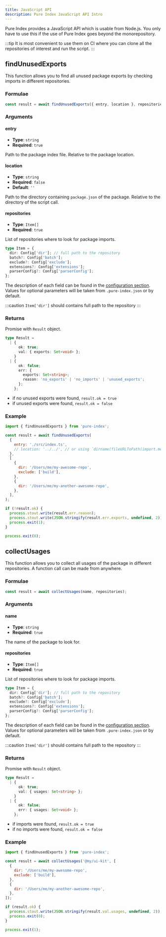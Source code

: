 ```yaml
---
title: JavaScript API
description: Pure Index JavaScript API Intro
---
```


Pure Index provides a JavaScript API which is usable from Node.js. You only have to use this if the use of Pure Index goes beyond the monorepository.

:::tip
It is most convenient to use them on CI where you can clone all the repositories of interest and run the script.
:::

## findUnusedExports

This function allows you to find all unused package exports by checking imports in different repositories.

### Formulae

```ts
const result = await findUnusedExports({ entry, location }, repositories);
```

### Arguments

#### entry

- **Type**: `string`
- **Required**: `true`

Path to the package index file. Relative to the package location.

#### location

- **Type**: `string`
- **Required**: `false`
- **Default**: `''`

Path to the directory containing `package.json` of the package. Relative to the directory of the script call.

#### repositories

- **Type**: `Item[]`
- **Required**: `true`

List of repositories where to look for package imports.

```ts title="Item"
type Item = {
  dir: Config['dir']; // full path to the repository
  batch?: Config['batch'];
  exclude?: Config['exclude'];
  extensions?: Config['extensions'];
  parserConfig?: Config['parserConfig'];
};
```

The description of each field can be found in the [configuration section](/pure-index/reference/configuration).
Values for optional parameters will be taken from `.pure-index.json` or by default.

:::caution
`Item['dir']` should contains full path to the repository
:::

### Returns

Promise with `Result` object.

```ts
type Result =
  | {
      ok: true;
      val: { exports: Set<void> };
    }
  | {
      ok: false;
      err: {
        exports: Set<string>;
        reason: 'no_exports' | 'no_imports' | 'unused_exports';
      };
    };
```

- if no unused exports were found, `result.ok = true`
- if unused exports were found, `result.ok = false`

### Example

```js
import { findUnusedExports } from 'pure-index';

const result = await findUnusedExports(
  {
    entry: './src/index.ts',
    // location: '../../', // or using `dirname(fileURLToPath(import.meta.url))`
  },
  [
    {
      dir: '/Users/me/my-awesome-repo',
      exclude: ['build'],
    },
    {
      dir: '/Users/me/my-another-awesome-repo',
    },
  ],
);

if (!result.ok) {
  process.stout.write(result.err.reason);
  process.stout.write(JSON.stringify(result.err.exports, undefined, 2));
  process.exit(1);
}

process.exit(0);
```

## collectUsages

This function allows you to collect all usages of the package in different repositories.
A function call can be made from anywhere.

### Formulae

```ts
const result = await collectUsages(name, repositories);
```

### Arguments

#### name

- **Type**: `string`
- **Required**: `true`

The name of the package to look for.

#### repositories

- **Type**: `Item[]`
- **Required**: `true`

List of repositories where to look for package imports.

```ts title="Item"
type Item = {
  dir: Config['dir']; // full path to the repository
  batch?: Config['batch'];
  exclude?: Config['exclude'];
  extensions?: Config['extensions'];
  parserConfig?: Config['parserConfig'];
};
```

The description of each field can be found in the [configuration section](/pure-index/reference/configuration).
Values for optional parameters will be taken from `.pure-index.json` or by default.

:::caution
`Item['dir']` should contains full path to the repository
:::

### Returns

Promise with `Result` object.

```ts
type Result =
  | {
      ok: true;
      val: { usages: Set<string> };
    }
  | {
      ok: false;
      err: { usages: Set<void> };
    };
```

- if imports were found, `result.ok = true`
- if no imports were found, `result.ok = false`

### Example

```js
import { findUnusedExports } from 'pure-index';

const result = await collectUsages('@my/ui-kit', [
  {
    dir: '/Users/me/my-awesome-repo',
    exclude: ['build'],
  },
  {
    dir: '/Users/me/my-another-awesome-repo',
  },
]);

if (result.ok) {
  process.stout.write(JSON.stringify(result.val.usages, undefined, 2));
  process.exit(0);
}

process.exit(1);
```
